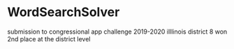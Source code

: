 # WordSearchSolver
submission to congressional app challenge 2019-2020 illlinois district 8
won 2nd place at the district level
